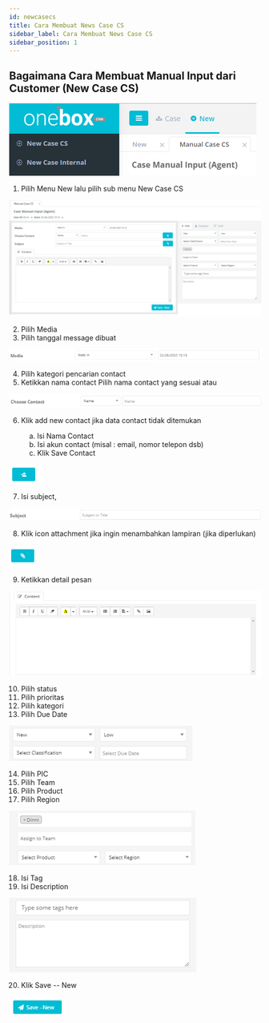 ```yaml
---
id: newcasecs
title: Cara Membuat News Case CS
sidebar_label: Cara Membuat News Case CS
sidebar_position: 1
---
```


## Bagaimana Cara Membuat Manual Input dari Customer (New Case CS)

![alt text](../img/newcase/newcs1.png)

1. Pilih Menu New lalu pilih sub menu New Case CS

![alt text](../img/newcase/newcs2.png)

2. Pilih Media
3. Pilih tanggal message dibuat

![alt text](../img/newcase/newcs3.png)

4. Pilih kategori pencarian contact
5. Ketikkan nama contact
   Pilih nama contact yang sesuai atau

![alt text](../img/newcase/newcs4.png)

6. Klik add new contact jika data contact tidak ditemukan
<dd>
a. Isi Nama Contact
</dd>
<dd>
b. Isi akun contact (misal : email, nomor telepon dsb)
</dd>
<dd>
c. Klik Save Contact
</dd>

![alt text](../img/newcase/newcs5.png)

7. Isi subject,

![alt text](../img/newcase/newcs6.png)

8. Klik icon attachment jika ingin menambahkan lampiran (jika diperlukan)

![alt text](../img/newcase/newcs7.png)

9. Ketikkan detail pesan

![alt text](../img/newcase/newcs8.png)

10. Pilih status
11. Pilih prioritas
12. Pilih kategori
13. Pilih Due Date

![alt text](../img/newcase/newcs9.png)

14. Pilih PIC
15. Pilih Team
16. Pilih Product
17. Pilih Region

![alt text](../img/newcase/newcs10.png)

18. Isi Tag
19. Isi Description

![alt text](../img/newcase/newcs11.png)

20. Klik Save -- New

![alt text](../img/newcase/newcs12.png)
